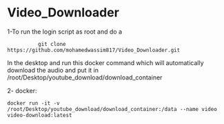 # Video_Downloader

1-To run the login script as root and do a

              git clone https://github.com/mohamedwassim817/Video_Downloader.git

In the desktop and run this docker command which will automatically download the audio and put it in     
 /root/Desktop/youtube_download/download_container

2- docker: 

    docker run -it -v /root/Desktop/youtube_download/download_container:/data --name video video-download:latest
